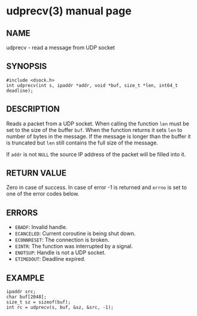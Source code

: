 # udprecv(3) manual page

## NAME

udprecv - read a message from UDP socket

## SYNOPSIS

```
#include <dsock.h>
int udprecv(int s, ipaddr *addr, void *buf, size_t *len, int64_t deadline);
```

## DESCRIPTION

Reads a packet from a UDP socket. When calling the function `len` must be set to the size of the buffer `buf`. When the function returns it sets `len` to number of bytes in the message. If the message is longer than the buffer it is truncated but `len` still contains the full size of the message.

If `addr` is not `NULL` the source IP address of the packet will be filled into it.

## RETURN VALUE

Zero in case of success. In case of error -1 is returned and `errno` is set to one of the error codes below.

## ERRORS

* `EBADF`: Invalid handle.
* `ECANCELED`: Current coroutine is being shut down.
* `ECONNRESET`: The connection is broken.
* `EINTR`: The function was interrupted by a signal.
* `ENOTSUP`: Handle is not a UDP socket.
* `ETIMEDOUT`: Deadline expired.

## EXAMPLE

```
ipaddr src;
char buf[2048];
size_t sz = sizeof(buf);
int rc = udprecv(s, buf, &sz, &src, -1);
```

